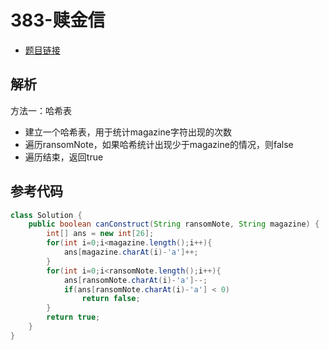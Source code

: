# 383-赎金信

- [题目链接](https://leetcode-cn.com/problems/ransom-note/)

## 解析

方法一：哈希表
- 建立一个哈希表，用于统计magazine字符出现的次数
- 遍历ransomNote，如果哈希统计出现少于magazine的情况，则false
- 遍历结束，返回true

## 参考代码
```Java
class Solution {
    public boolean canConstruct(String ransomNote, String magazine) {
        int[] ans = new int[26];
        for(int i=0;i<magazine.length();i++){
            ans[magazine.charAt(i)-'a']++;
        }
        for(int i=0;i<ransomNote.length();i++){
            ans[ransomNote.charAt(i)-'a']--;
            if(ans[ransomNote.charAt(i)-'a'] < 0)
                return false;
        }
        return true;
    }
}
```
